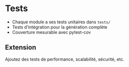 # Tests

- Chaque module a ses tests unitaires dans `tests/`
- Tests d’intégration pour la génération complète
- Couverture mesurable avec pytest-cov

## Extension
Ajoutez des tests de performance, scalabilité, sécurité, etc. 
